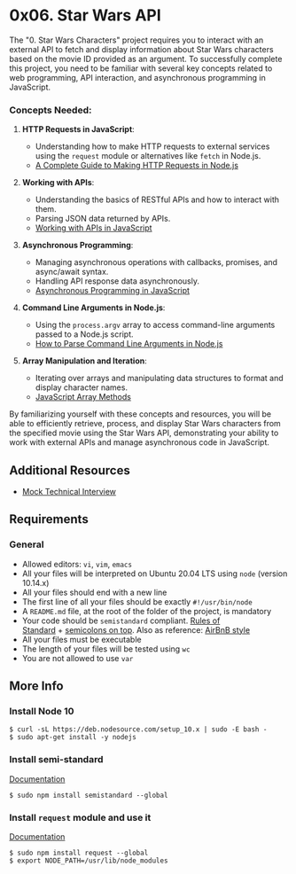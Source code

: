 0x06. Star Wars API
===================

The "0. Star Wars Characters" project requires you to interact with an external API to fetch and display information about Star Wars characters based on the movie ID provided as an argument. To successfully complete this project, you need to be familiar with several key concepts related to web programming, API interaction, and asynchronous programming in JavaScript.

### Concepts Needed:

1.  **HTTP Requests in JavaScript**:

    -   Understanding how to make HTTP requests to external services using the `request` module or alternatives like `fetch` in Node.js.
    -   [A Complete Guide to Making HTTP Requests in Node.js](https://intranet.alxswe.com/rltoken/iRse23lnV4gAsD9JJTJMMQ "A Complete Guide to Making HTTP Requests in Node.js")
2.  **Working with APIs**:

    -   Understanding the basics of RESTful APIs and how to interact with them.
    -   Parsing JSON data returned by APIs.
    -   [Working with APIs in JavaScript](https://intranet.alxswe.com/rltoken/KyGS_uB68mLaP5irrH8JVA "Working with APIs in JavaScript")
3.  **Asynchronous Programming**:

    -   Managing asynchronous operations with callbacks, promises, and async/await syntax.
    -   Handling API response data asynchronously.
    -   [Asynchronous Programming in JavaScript](https://intranet.alxswe.com/rltoken/tdKMGJrRstCkXSReNfRFpQ "Asynchronous Programming in JavaScript")
4.  **Command Line Arguments in Node.js**:

    -   Using the `process.argv` array to access command-line arguments passed to a Node.js script.
    -   [How to Parse Command Line Arguments in Node.js](https://intranet.alxswe.com/rltoken/oWBOWJZLF_D9GfOydPz6Kg "How to Parse Command Line Arguments in Node.js")
5.  **Array Manipulation and Iteration**:

    -   Iterating over arrays and manipulating data structures to format and display character names.
    -   [JavaScript Array Methods](https://intranet.alxswe.com/rltoken/8zdG036OYYvVco_AZTExoA "JavaScript Array Methods")

By familiarizing yourself with these concepts and resources, you will be able to efficiently retrieve, process, and display Star Wars characters from the specified movie using the Star Wars API, demonstrating your ability to work with external APIs and manage asynchronous code in JavaScript.

Additional Resources
--------------------

-   [Mock Technical Interview](https://intranet.alxswe.com/rltoken/du6hlPQm6qi4A7eEursNhQ "Mock Technical Interview")

Requirements
------------

### General

-   Allowed editors: `vi`, `vim`, `emacs`
-   All your files will be interpreted on Ubuntu 20.04 LTS using `node` (version 10.14.x)
-   All your files should end with a new line
-   The first line of all your files should be exactly `#!/usr/bin/node`
-   A `README.md` file, at the root of the folder of the project, is mandatory
-   Your code should be `semistandard` compliant. [Rules of Standard](https://intranet.alxswe.com/rltoken/9P3gH5mVdJCEKL87E-IMaA "Rules of Standard") + [semicolons on top](https://intranet.alxswe.com/rltoken/WjMvQfBMKBdsNUuHyg55Dw "semicolons on top"). Also as reference: [AirBnB style](https://intranet.alxswe.com/rltoken/Xp81RT-Sfi7uE_kNCSXunw "AirBnB style")
-   All your files must be executable
-   The length of your files will be tested using `wc`
-   You are not allowed to use `var`

More Info
---------

### Install Node 10

```
$ curl -sL https://deb.nodesource.com/setup_10.x | sudo -E bash -
$ sudo apt-get install -y nodejs

```

### Install semi-standard

[Documentation](https://intranet.alxswe.com/rltoken/WjMvQfBMKBdsNUuHyg55Dw "Documentation")

```
$ sudo npm install semistandard --global

```

### Install `request` module and use it

[Documentation](https://intranet.alxswe.com/rltoken/BWz2gc45S-nZaxEY6GA6Zw "Documentation")

```
$ sudo npm install request --global
$ export NODE_PATH=/usr/lib/node_modules

```
